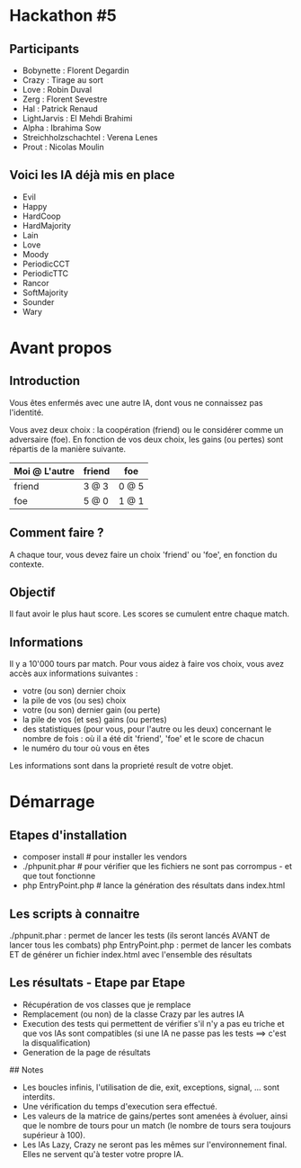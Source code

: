 # Hackathon #5

## Participants

* Bobynette               : Florent Degardin
* Crazy                   : Tirage au sort
* Love                    : Robin Duval
* Zerg                    : Florent Sevestre
* Hal                     : Patrick Renaud
* LightJarvis             : El Mehdi Brahimi
* Alpha                   : Ibrahima Sow
* Streichholzschachtel    : Verena Lenes
* Prout                   : Nicolas Moulin

## Voici les IA déjà mis en place

* Evil
* Happy
* HardCoop
* HardMajority
* Lain
* Love
* Moody
* PeriodicCCT
* PeriodicTTC
* Rancor
* SoftMajority
* Sounder
* Wary

# Avant propos

## Introduction

Vous êtes enfermés avec une autre IA, dont vous ne connaissez pas l'identité.

Vous avez deux choix : la coopération (friend) ou le considérer comme un adversaire (foe).
En fonction de vos deux choix, les gains (ou pertes) sont répartis de la manière suivante.

| Moi @ L'autre | friend          | foe        |
| ------------- | --------------- | ---------- |
| friend        | 3 @ 3           | 0 @ 5      |
| foe           | 5 @ 0           | 1 @ 1      |

## Comment faire ?

A chaque tour, vous devez faire un choix 'friend' ou 'foe', en fonction du contexte.

## Objectif

Il faut avoir le plus haut score. Les scores se cumulent entre chaque match.

## Informations

Il y a 10'000 tours par match.
Pour vous aidez à faire vos choix, vous avez accès aux informations suivantes :
- votre (ou son) dernier choix
- la pile de vos (ou ses) choix
- votre (ou son) dernier gain (ou perte)
- la pile de vos (et ses) gains (ou pertes)
- des statistiques (pour vous, pour l'autre ou les deux) concernant le nombre de fois : où il a été dit 'friend', 'foe' et le score de chacun
- le numéro du tour où vous en êtes

Les informations sont dans la proprieté result de votre objet.

# Démarrage

## Etapes d'installation

* composer install # pour installer les vendors
* ./phpunit.phar # pour vérifier que les fichiers ne sont pas corrompus - et que tout fonctionne
* php EntryPoint.php # lance la génération des résultats dans index.html


## Les scripts à connaitre

./phpunit.phar : permet de lancer les tests (ils seront lancés AVANT de lancer tous les combats)
php EntryPoint.php : permet de lancer les combats ET de générer un fichier index.html avec l'ensemble des résultats

## Les résultats - Etape par Etape

* Récupération de vos classes que je remplace
* Remplacement (ou non) de la classe Crazy par les autres IA
* Execution des tests qui permettent de vérifier s'il n'y a pas eu triche et que vos IAs sont compatibles (si une IA ne passe pas les tests ==> c'est la disqualification)
* Generation de la page de résultats

## Notes

- Les boucles infinis, l'utilisation de die, exit, exceptions, signal, ... sont interdits.
- Une vérification du temps d'execution sera effectué.
- Les valeurs de la matrice de gains/pertes sont amenées à évoluer, ainsi que le nombre de tours pour un match (le nombre de tours sera toujours supérieur à 100).
- Les IAs Lazy, Crazy ne seront pas les mêmes sur l'environnement final. Elles ne servent qu'à tester votre propre IA.
